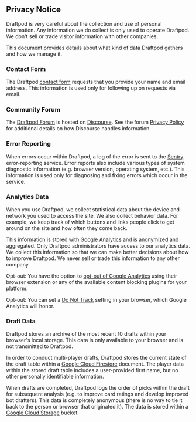 ## Privacy Notice

Draftpod is very careful about the collection and use of personal information. Any information we do collect is only used to operate Draftpod. We don't sell or trade visitor information with other companies.

This document provides details about what kind of data Draftpod gathers and how we manage it.

### Contact Form

The Draftpod [contact form](/guide#contact/) requests that you provide your name and email address. This information is used only for following up on requests via email. 

### Community Forum

The [Draftpod Forum](https://forum.draftpod.org/) is hosted on [Discourse](https://www.discourse.org/). See the forum [Privacy Policy](https://forum.draftpod.org/t/privacy-policy/6) for additional details on how Discourse handles information.

### Error Reporting

When errors occur within Draftpod, a log of the error is sent to the [Sentry](https://sentry.io/) error-reporting service. Error reports also include various types of system diagnostic information (e.g. browser version, operating system, etc.). This information is used only for diagnosing and fixing errors which occur in the service.

### Analytics Data

When you use Draftpod, we collect statistical data about the device and network you used to access the site. We also collect behavior data. For example, we keep track of which buttons and links people click to get around on the site and how often they come back.

This information is stored with [Google Analytics](https://en.wikipedia.org/wiki/Google_Analytics) and is anonymized and aggregated. Only Draftpod administrators have access to our analytics data. We collect this information so that we can make better decisions about how to improve Draftpod. We never sell or trade this information to any other company.

Opt-out: You have the option to [opt-out of Google Analytics](https://tools.google.com/dlpage/gaoptout) using their browser extension or any of the available content blocking plugins for your platform.

Opt-out: You can set a [Do Not Track](https://allaboutdnt.com/) setting in your browser, which Google Analytics will honor.

### Draft Data

Draftpod stores an archive of the most recent 10 drafts within your browser's local storage. This data is only available to your browser and is not transmitted to Draftpod.

In order to conduct multi-player drafts, Draftpod stores the current state of the draft table within a [Google Cloud Firestore](https://cloud.google.com/firestore/) document. The player data within the stored draft table includes a user-provided first name, but no other personally identifiable information.

When drafts are completed, Draftpod logs the order of picks within the draft for subsequent analysis (e.g. to improve card ratings and develop improved bot drafters). This data is completely anonymous (there is no way to tie it back to the person or browser that originated it). The data is stored within a [Google Cloud Storage](https://cloud.google.com/storage/) bucket.

